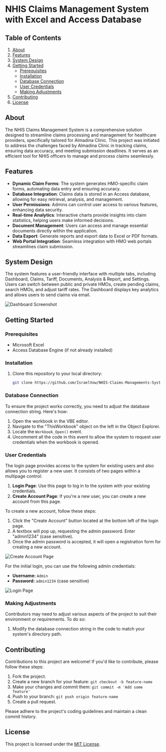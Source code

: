 
# NHIS Claims Management System with Excel and Access Database

## Table of Contents
1. [About](#about)
2. [Features](#features)
3. [System Design](#system-design)
4. [Getting Started](#getting-started)
   - [Prerequisites](#prerequisites)
   - [Installation](#installation)
   - [Database Connection](#database-connection)
   - [User Credentials](#user-credentials)
   - [Making Adjustments](#making-adjustments)
5. [Contributing](#contributing)
6. [License](#license)

## About
The NHIS Claims Management System is a comprehensive solution designed to streamline claims processing and management for healthcare providers, specifically tailored for Almadina Clinic. This project was initiated to address the challenges faced by Almadina Clinic in tracking claims, ensuring data accuracy, and meeting submission deadlines. It serves as an efficient tool for NHIS officers to manage and process claims seamlessly.

## Features
- **Dynamic Claim Forms**: The system generates HMO-specific claim forms, automating data entry and ensuring accuracy.
- **Database Integration**: Claims data is stored in an Access database, allowing for easy retrieval, analysis, and management.
- **User Permissions**: Admins can control user access to various features, enhancing data security.
- **Real-time Analytics**: Interactive charts provide insights into claim statistics, helping users make informed decisions.
- **Document Management**: Users can access and manage essential documents directly within the application.
- **Data Export**: Generate reports and export data to Excel or PDF formats.
- **Web Portal Integration**: Seamless integration with HMO web portals streamlines claim submission.

## System Design
The system features a user-friendly interface with multiple tabs, including Dashboard, Claims, Tariff, Documents, Analysis & Report, and Settings. Users can switch between public and private HMOs, create pending claims, search HMOs, and adjust tariff rates. The Dashboard displays key analytics and allows users to send claims via email.

![Dashboard Screenshot](https://imgur.com/mHEidJA.png)

## Getting Started
### Prerequisites
- Microsoft Excel
- Access Database Engine (if not already installed)

### Installation
1. Clone this repository to your local directory:
   ```bash
   git clone https://github.com/IsraelVow/NHIS-Claims-Managements-System-With-Access-Database.git
   ```

### Database Connection
To ensure the project works correctly, you need to adjust the database connection string. Here's how:

1. Open the workbook in the VBE editor.
2. Navigate to the "ThisWorkbook" object on the left in the Object Explorer.
3. Locate the `Workbook_Open()` event.
4. Uncomment all the code in this event to allow the system to request user credentials when the workbook is opened.


### User Credentials
The login page provides access to the system for existing users and also allows you to register a new user. It consists of two pages within a multipage control:
1. **Login Page**: Use this page to log in to the system with your existing credentials.
2. **Create Account Page**: If you're a new user, you can create a new account from this page.

To create a new account, follow these steps:
1. Click the "Create Account" button located at the bottom left of the login page.
2. A textbox will pop up, requesting the admin password. Enter "admin1234" (case sensitive).
3. Once the admin password is accepted, it will open a registration form for creating a new account.

![Create Account Page](https://imgur.com/vJuwITE.png)


For the initial login, you can use the following admin credentials:
- **Username:** `Admin`
- **Password:** `admin1234` (case sensitive)

![Login Page](https://imgur.com/7fyBQWN.png)


### Making Adjustments
Contributors may need to adjust various aspects of the project to suit their environment or requirements. To do so:

1. Modify the database connection string in the code to match your system's directory path.

## Contributing
Contributions to this project are welcome! If you'd like to contribute, please follow these steps:
1. Fork the project.
2. Create a new branch for your feature: `git checkout -b feature-name`
3. Make your changes and commit them: `git commit -m 'Add some feature'`
4. Push to your branch: `git push origin feature-name`
5. Create a pull request.

Please adhere to the project's coding guidelines and maintain a clean commit history.

## License
This project is licensed under the [MIT License](LICENSE).
```
